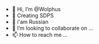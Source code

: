 - 👋 Hi, I’m @Wolphus
- 👀 Creating SDPS
- 🌱 i'am Russian
- 💞️ I’m looking to collaborate on ...
- 📫 How to reach me ...
